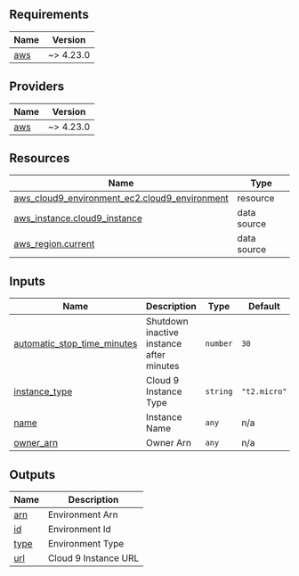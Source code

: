 <!-- BEGIN_TF_DOCS -->
## Requirements

| Name | Version |
|------|---------|
| <a name="requirement_aws"></a> [aws](#requirement\_aws) | ~> 4.23.0 |

## Providers

| Name | Version |
|------|---------|
| <a name="provider_aws"></a> [aws](#provider\_aws) | ~> 4.23.0 |

## Resources

| Name | Type |
|------|------|
| [aws_cloud9_environment_ec2.cloud9_environment](https://registry.terraform.io/providers/hashicorp/aws/latest/docs/resources/cloud9_environment_ec2) | resource |
| [aws_instance.cloud9_instance](https://registry.terraform.io/providers/hashicorp/aws/latest/docs/data-sources/instance) | data source |
| [aws_region.current](https://registry.terraform.io/providers/hashicorp/aws/latest/docs/data-sources/region) | data source |

## Inputs

| Name | Description | Type | Default | Required |
|------|-------------|------|---------|:--------:|
| <a name="input_automatic_stop_time_minutes"></a> [automatic\_stop\_time\_minutes](#input\_automatic\_stop\_time\_minutes) | Shutdown inactive instance after minutes | `number` | `30` | no |
| <a name="input_instance_type"></a> [instance\_type](#input\_instance\_type) | Cloud 9 Instance Type | `string` | `"t2.micro"` | no |
| <a name="input_name"></a> [name](#input\_name) | Instance Name | `any` | n/a | yes |
| <a name="input_owner_arn"></a> [owner\_arn](#input\_owner\_arn) | Owner Arn | `any` | n/a | yes |

## Outputs

| Name | Description |
|------|-------------|
| <a name="output_arn"></a> [arn](#output\_arn) | Environment Arn |
| <a name="output_id"></a> [id](#output\_id) | Environment Id |
| <a name="output_type"></a> [type](#output\_type) | Environment Type |
| <a name="output_url"></a> [url](#output\_url) | Cloud 9 Instance URL |
<!-- END_TF_DOCS -->